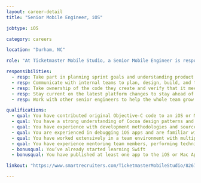 ```yaml
---
layout: career-detail
title: "Senior Mobile Engineer, iOS"

jobtype: iOS

category: careers

location: "Durham, NC"

role: "At Ticketmaster Mobile Studio, a Senior Mobile Engineer is responsible for building high-quality software with a team of designers, project managers, and other developers. They have experience in all parts of delivering mobile apps to the marketplace and strive to deliver quality in their work. They work to help grow their skills, their team member’s skills, and build internal or open source projects to provide more efficiency in future development."

responsibilities:
  - resp: Take part in planning sprint goals and understanding product needs and motivations.
  - resp: Communicate with internal teams to plan, design, build, and test quality software.
  - resp: Take ownership of the code they create and verify that it meets all acceptance criteria.
  - resp: Stay current on the latest platform changes to stay ahead of current mobile development trends.
  - resp: Work with other senior engineers to help the whole team grow technically by hosting knowledge share sessions, mentoring, or producing code samples or libraries.

qualifications:
  - qual: You have contributed original Objective-C code to an iOS or Mac project
  - qual: You have a strong understanding of Cocoa design patterns and API design
  - qual: You have experience with development methodologies and source control systems
  - qual: You are experienced in debugging iOS apps and are familiar with Instruments
  - qual: You have worked extensively in a team environment with multiple stakeholders    
  - qual: You have experience mentoring team members, performing technical code reviews, and planning project requirements
  - bonusqual: You’ve already started learning Swift
  - bonusqual: You have published at least one app to the iOS or Mac App Store 

linkout: "https://www.smartrecruiters.com/TicketmasterMobileStudio/82678943-senior-mobile-engineer-android?oga=true"

---
```

